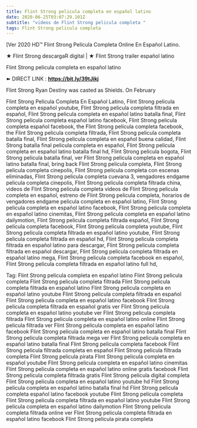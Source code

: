 ```yaml
---
title: Flint Strong pelicula completa en español latino
date: 2020-06-25T03:07:29.101Z
subtitle: "videos de Flint Strong pelicula completa "
tags: Flint Strong pelicula completa
---
```

[Ver 2020 HD™ Flint Strong Película Completa Online En Español Latino.

★ Flint Strong descargaR digital | ★ Flint Strong trailer español latino

Flint Strong pelicula completa en español latino

➽ DIRECT LINK : **<https://bit.ly/39tJikj>**

Flint Strong
Ryan Destiny was casted as Shields. On February

Flint Strong Pelicula Completa En Español Latino, Flint Strong pelicula completa en español youtube, Flint Strong pelicula completa filtrada en español, Flint Strong pelicula completa en español latino batalla final, Flint Strong pelicula completa español latino facebook, Flint Strong pelicula completa español facebook, the Flint Strong pelicula completa facebook, the Flint Strong pelicula completa filtrada, Flint Strong pelicula completa batalla final, Flint Strong pelicula completa en español buena calidad, Flint Strong batalla final pelicula completa en español, Flint Strong pelicula completa en español latino batalla final hd, Flint Strong pelicula bogota, Flint Strong pelicula batalla final, ver Flint Strong pelicula completa en español latino batalla final, bring back Flint Strong pelicula completa, Flint Strong pelicula completa cinepolis, Flint Strong pelicula completa con escenas eliminadas, Flint Strong pelicula completa cuevana 3, vengadores endgame pelicula completa cinepolis, Flint Strong pelicula completa filtrada china,
videos de Flint Strong pelicula completa 
videos de Flint Strong pelicula completa en español, estreno de Flint Strong pelicula completa, horarios de vengadores endgame pelicula completa en español latino, Flint Strong pelicula completa en español latino facebook, Flint Strong pelicula completa en español latino cinemitas, Flint Strong pelicula completa en español latino dailymotion, Flint Strong pelicula completa filtrada español, Flint Strong pelicula completa facebook, Flint Strong pelicula completa youtube, Flint Strong pelicula completa filtrada en español latino youtube, Flint Strong pelicula completa filtrada en español hd, Flint Strong pelicula completa filtrada en español latino para descargar, Flint Strong pelicula completa filtrada en español descargar, Flint Strong pelicula completa filtrada en español latino mega, Flint Strong pelicula completa facebook en español, Flint Strong pelicula completa filtrada en español latino full hd,

Tag:
Flint Strong pelicula completa en español latino
Flint Strong pelicula completa
Flint Strong pelicula completa filtrada
Flint Strong pelicula completa filtrada en español latino
Flint Strong pelicula completa en español latino youtube
Flint Strong pelicula completa filtrada en español
Flint Strong pelicula completa en español latino facebook
Flint Strong pelicula completa filtrada en español gratis
ver Flint Strong pelicula completa en español latino youtube
ver Flint Strong pelicula completa filtrada
Flint Strong pelicula completa en español latino online
Flint Strong pelicula filtrada
ver Flint Strong pelicula completa en español latino facebook
Flint Strong pelicula completa en español latino batalla final
Flint Strong pelicula completa filtrada mega
ver Flint Strong pelicula completa en español latino batalla final
Flint Strong pelicula completa facebook
Flint Strong pelicula filtrada completa en español
Flint Strong pelicula filtrada completa
Flint Strong pelicula pirata
Flint Strong pelicula completa en español youtube
Flint Strong pelicula completa en español latino cinemitas
Flint Strong pelicula completa en español latino online gratis facebook
Flint Strong pelicula completa filtrada gratis
Flint Strong pelicula digital completa
Flint Strong pelicula completa en español latino youtube hd
Flint Strong pelicula completa en español latino batalla final hd
Flint Strong pelicula completa español latino facebook
youtube Flint Strong pelicula completa
Flint Strong pelicula completa filtrada en español latino youtube
Flint Strong pelicula completa en español latino dailymotion
Flint Strong pelicula completa filtrada online
ver Flint Strong pelicula completa filtrada en español latino facebook
Flint Strong pelicula pirata completa